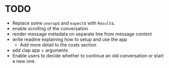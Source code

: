 # TODO

- Replace some `unwrap`s and `expect`s with `Result`s.
- enable scrolling of the conversation
- render message metadata on separate line from message content
- write readme explaining how to setup and use the app
  - Add more detail to the costs section
- add clap app + arguments
- Enable users to decide whether to continue an old conversation or start a new one.
